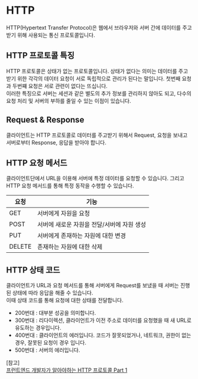 # HTTP

HTTP(Hypertext Transfer Protocol)은 웹에서 브라우저와 서버 간에 데이터를 주고받기 위해 사용되는 통신 프로토콜입니다.

## HTTP 프로토콜 특징

HTTP 프로토콜은 상태가 없는 프로토콜입니다. 상태가 없다는 의미는 데이터를 주고 받기 위한 각각의 데이터 요청이 서로 독립적으로 관리가 된다는 말입니다. 첫번째 요청과 두번쨰 요청은 서로 관련이 없다는 뜨십니다.  
이러한 특징으로 서버는 세션과 같은 별도의 추가 정보를 관리하지 않아도 되고, 다수의 요청 처리 및 서버의 부하를 줄일 수 있는 이점이 있습니다.

## Request & Response

클라이언트는 HTTP 프로토콜로 데이터를 주고받기 위해서 Request, 요청을 보내고 서버로부터 Response, 응답을 받아야 합니다.

## HTTP 요청 메서드

클라이언트단에서 URL을 이용해 서버에 특정 데이터를 요청할 수 있습니다. 그리고 HTTP 요청 메서드를 통해 특정 동작을 수행할 수 있습니다.

| 요청   | 기능                                       |
| ------ | ------------------------------------------ |
| GET    | 서버에게 자원을 요청                       |
| POST   | 서버에 새로운 자원을 전달/서버에 자원 생성 |
| PUT    | 서버에게 존재하는 자원에 대한 변경         |
| DELETE | 존재하는 자원에 대한 삭제                  |

## HTTP 상태 코드

클라이언트가 URL과 요청 메서드를 통해 서버에게 Request를 보냈을 때 서버는 진행된 상태에 따라 응답을 해줄 수 있습니다.  
이때 상태 코드를 통해 요청에 대한 상태를 전달합니다.

- 200번대 : 대부분 성공을 의미합니다.
- 300번대 : 리다이렉션, 클라이언트가 이전 주소로 데이터를 요청했을 때 새 URL로 유도하는 경우입니다.
- 400번대 : 클라이언트의 에러입니다. 코드가 잘못되었거나, 네트워크, 권한이 없는 경우, 잘못된 요청이 경우 입니다.
- 500번대 : 서버의 에러입니다.

[참고]  
[프런트엔드 개발자가 알아야하는 HTTP 프로토콜 Part 1](https://joshua1988.github.io/web-development/http-part1/)
